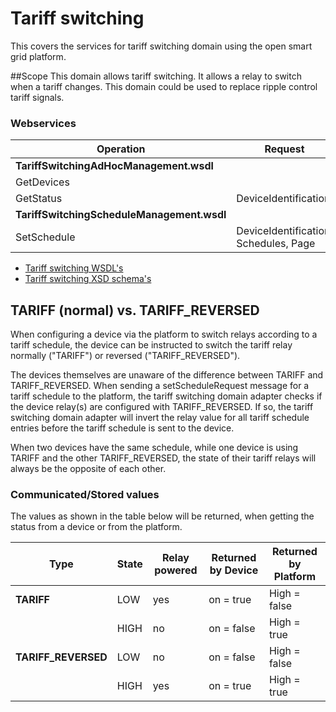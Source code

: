 # Tariff switching
This covers the services for tariff switching domain using the open smart grid platform.

##Scope
This domain allows tariff switching. It allows a relay to switch when a tariff changes.
This domain could be used to replace ripple control tariff signals.

### Webservices

| **Operation** | **Request** | **Response** |
| --- | --- | --- |
| **TariffSwitchingAdHocManagement.wsdl** |
| GetDevices |   |   |
| GetStatus | DeviceIdentification | Status |
| **TariffSwitchingScheduleManagement.wsdl** |
| SetSchedule | DeviceIdentification, Schedules, Page | - |


* [Tariff switching WSDL's](https://github.com/OSGP/open-smart-grid-platform/tree/development/osgp/shared/osgp-ws-tariffswitching/src/main/resources)
* [Tariff switching XSD schema's](https://github.com/OSGP/open-smart-grid-platform/tree/development/osgp/shared/osgp-ws-tariffswitching/src/main/resources/schemas)

## TARIFF (normal) vs. TARIFF_REVERSED
When configuring a device via the platform to switch relays according to a tariff schedule, the device can be instructed to switch the tariff relay normally ("TARIFF") or reversed ("TARIFF_REVERSED").

The devices themselves are unaware of the difference between TARIFF and TARIFF_REVERSED. When sending a setScheduleRequest message for a tariff schedule to the platform, the tariff switching domain adapter checks if the device relay(s) are configured with TARIFF_REVERSED. If so, the tariff switching domain adapter will invert the relay value for all tariff schedule entries before the tariff schedule is sent to the device.

When two devices have the same schedule, while one device is using TARIFF and the other TARIFF_REVERSED, the state of their tariff relays will always be the opposite of each other.

### Communicated/Stored values
The values as shown in the table below will be returned, when getting the status from a device or from the platform.

| **Type** | **State** | **Relay powered** | **Returned by Device** | **Returned by Platform** |
| --- | --- | --- | --- | --- |
| **TARIFF** | LOW | yes | on = true | High = false |
|  | HIGH | no | on = false | High = true |
| **TARIFF_REVERSED** | LOW | no | on = false | High = false |
|  | HIGH | yes | on = true | High = true |
